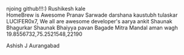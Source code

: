 njoing github!!!:)
Rushikesh kale  
HomeBrew is Awesome
Pranav Sarwade
darshana
kaustubh tulaskar
LUCIFER0x7, We all are awesome developer's 
aarya
ankit 
Shaunak Bhagurkar
Shaunak Bhaiyya
pavan Bagade Mitra Mandal
aman wagh
19.8556732,75.2521548,22190

Ashish J Aurangabad
